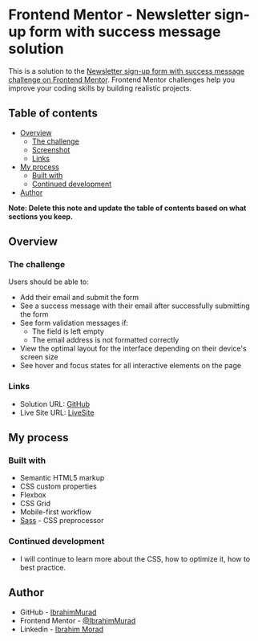 # Frontend Mentor - Newsletter sign-up form with success message solution

This is a solution to the [Newsletter sign-up form with success message challenge on Frontend Mentor](https://www.frontendmentor.io/challenges/newsletter-signup-form-with-success-message-3FC1AZbNrv). Frontend Mentor challenges help you improve your coding skills by building realistic projects. 

## Table of contents

- [Overview](#overview)
  - [The challenge](#the-challenge)
  - [Screenshot](#screenshot)
  - [Links](#links)
- [My process](#my-process)
  - [Built with](#built-with)
  - [Continued development](#continued-development)
- [Author](#author)

**Note: Delete this note and update the table of contents based on what sections you keep.**

## Overview

### The challenge

Users should be able to:

- Add their email and submit the form
- See a success message with their email after successfully submitting the form
- See form validation messages if:
  - The field is left empty
  - The email address is not formatted correctly
- View the optimal layout for the interface depending on their device's screen size
- See hover and focus states for all interactive elements on the page

### Links

- Solution URL: [GitHub](https://github.com/IbrahimMurad/newsletter-sign-up-with-success-message)
- Live Site URL: [LiveSite](https://ibrahimmurad.github.io/newsletter-sign-up-with-success-message)

## My process

### Built with

- Semantic HTML5 markup
- CSS custom properties
- Flexbox
- CSS Grid
- Mobile-first workflow
- [Sass](https://sass-lang.com/) - CSS preprocessor

### Continued development

- I will continue to learn more about the CSS, how to optimize it, how to best practice.

## Author

- GitHub - [IbrahimMurad](https://github.com/ibrahimmurad/)
- Frontend Mentor - [@IbrahimMurad](https://www.frontendmentor.io/profile/IbrahimMurad)
- Linkedin - [Ibrahim Morad](https://www.linkedin.com/in/ibrahim-morad-228410209/)